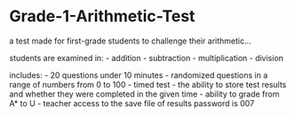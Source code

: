 # Grade-1-Arithmetic-Test
a test made for first-grade students to challenge their arithmetic...

students are examined in:
      - addition
      - subtraction
      - multiplication
      - division

includes: 
      - 20 questions under 10 minutes
      - randomized questions in a range of numbers from 0 to 100
      - timed test
      - the ability to store test results and whether they were completed in the given time
      - ability to grade from A* to U
      - teacher access to the save file of results password is 007
      
